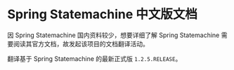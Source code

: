 # Spring Statemachine 中文版文档

因 Spring Statemachine 国内资料较少，想要详细了解 Spring Statemachine 需要阅读其官方文档，故发起该项目的文档翻译活动。

翻译基于 Spring Statemachine 的最新正式版 `1.2.5.RELEASE`。
